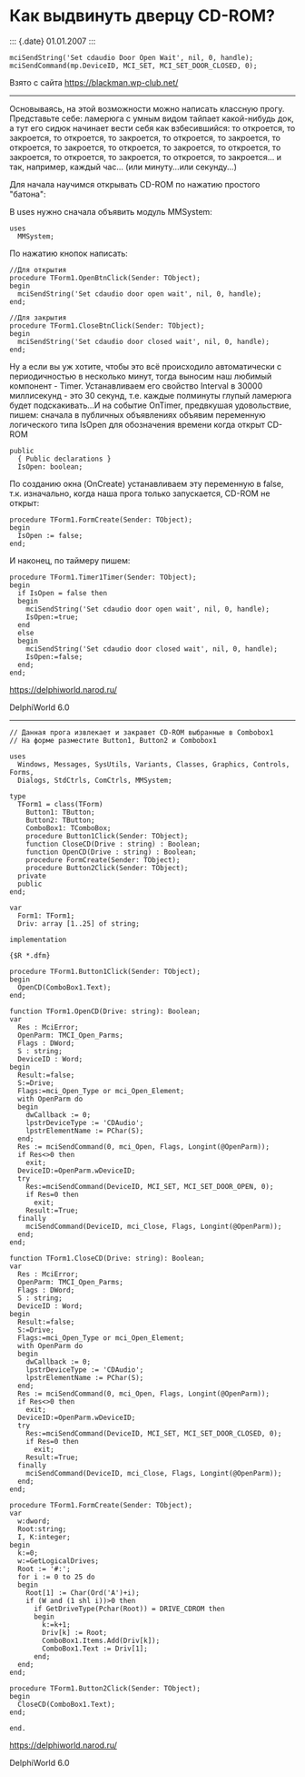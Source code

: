 Как выдвинуть дверцу CD-ROM?
============================

::: {.date}
01.01.2007
:::

    mciSendString('Set cdaudio Door Open Wait', nil, 0, handle);
    mciSendCommand(mp.DeviceID, MCI_SET, MCI_SET_DOOR_CLOSED, 0);

Взято с сайта <https://blackman.wp-club.net/>

------------------------------------------------------------------------

Основываясь, на этой возможности можно написать классную прогу.
Представьте себе: ламерюга с умным видом тайпает какой-нибудь док, а тут
его сидюк начинает вести себя как взбесившийся: то откроется, то
закроется, то откроется, то закроется, то откроется, то закроется, то
откроется, то закроется, то откроется, то закроется, то откроется, то
закроется, то откроется, то закроется, то откроется, то закроется\... и
так, например, каждый час\... (или минуту\...или секунду\...)

Для начала научимся открывать CD-ROM по нажатию простого \"батона\":

В uses нужно сначала объявить модуль MMSystem:

    uses
      MMSystem;

По нажатию кнопок написать:

    //Для открытия
    procedure TForm1.OpenBtnClick(Sender: TObject);
    begin
      mciSendString('Set cdaudio door open wait', nil, 0, handle);
    end;
     
    //Для закрытия
    procedure TForm1.CloseBtnClick(Sender: TObject);
    begin
      mciSendString('Set cdaudio door closed wait', nil, 0, handle);
    end;

Ну а если вы уж хотите, чтобы это всё происходило автоматически с
периодичностью в несколько минут, тогда выносим наш любимый компонент -
Timer. Устанавливаем его свойство Interval в 30000 миллисекунд - это 30
секунд, т.е. каждые полминуты глупый ламерюга будет подскакивать\...И на
событие OnTimer, предвкушая удовольствие, пишем: сначала в публичных
объявлениях объявим переменную логического типа IsOpen для обозначения
времени когда открыт CD-ROM

    public
      { Public declarations }
      IsOpen: boolean;

По созданию окна (OnCreate) устанавливаем эту переменную в false, т.к.
изначально, когда наша прога только запускается, CD-ROM не открыт:

    procedure TForm1.FormCreate(Sender: TObject);
    begin
      IsOpen := false;
    end;

И наконец, по таймеру пишем:

    procedure TForm1.Timer1Timer(Sender: TObject);
    begin
      if IsOpen = false then
      begin
        mciSendString('Set cdaudio door open wait', nil, 0, handle);
        IsOpen:=true;
      end
      else
      begin
        mciSendString('Set cdaudio door closed wait', nil, 0, handle);
        IsOpen:=false;
      end;
    end;

<https://delphiworld.narod.ru/>

DelphiWorld 6.0

------------------------------------------------------------------------

    // Данная прога извлекает и закравет CD-ROM выбранные в Combobox1
    // На форме разместите Button1, Button2 и Combobox1
     
    uses
      Windows, Messages, SysUtils, Variants, Classes, Graphics, Controls, Forms,
      Dialogs, StdCtrls, ComCtrls, MMSystem;
     
    type
      TForm1 = class(TForm)
        Button1: TButton;
        Button2: TButton;
        ComboBox1: TComboBox;
        procedure Button1Click(Sender: TObject);
        function CloseCD(Drive : string) : Boolean;
        function OpenCD(Drive : string) : Boolean;
        procedure FormCreate(Sender: TObject);
        procedure Button2Click(Sender: TObject);
      private
      public
    end;
     
    var
      Form1: TForm1;
      Driv: array [1..25] of string;
     
    implementation
     
    {$R *.dfm}
     
    procedure TForm1.Button1Click(Sender: TObject);
    begin
      OpenCD(ComboBox1.Text);
    end;
     
    function TForm1.OpenCD(Drive: string): Boolean;
    var
      Res : MciError;
      OpenParm: TMCI_Open_Parms;
      Flags : DWord;
      S : string;
      DeviceID : Word;
    begin
      Result:=false;
      S:=Drive;
      Flags:=mci_Open_Type or mci_Open_Element;
      with OpenParm do
      begin
        dwCallback := 0;
        lpstrDeviceType := 'CDAudio';
        lpstrElementName := PChar(S);
      end;
      Res := mciSendCommand(0, mci_Open, Flags, Longint(@OpenParm));
      if Res<>0 then
        exit;
      DeviceID:=OpenParm.wDeviceID;
      try
        Res:=mciSendCommand(DeviceID, MCI_SET, MCI_SET_DOOR_OPEN, 0);
        if Res=0 then
          exit;
        Result:=True;
      finally
        mciSendCommand(DeviceID, mci_Close, Flags, Longint(@OpenParm));
      end;
    end;
     
    function TForm1.CloseCD(Drive: string): Boolean;
    var
      Res : MciError;
      OpenParm: TMCI_Open_Parms;
      Flags : DWord;
      S : string;
      DeviceID : Word;
    begin
      Result:=false;
      S:=Drive;
      Flags:=mci_Open_Type or mci_Open_Element;
      with OpenParm do
      begin
        dwCallback := 0;
        lpstrDeviceType := 'CDAudio';
        lpstrElementName := PChar(S);
      end;
      Res := mciSendCommand(0, mci_Open, Flags, Longint(@OpenParm));
      if Res<>0 then
        exit;
      DeviceID:=OpenParm.wDeviceID;
      try
        Res:=mciSendCommand(DeviceID, MCI_SET, MCI_SET_DOOR_CLOSED, 0);
        if Res=0 then
          exit;
        Result:=True;
      finally
        mciSendCommand(DeviceID, mci_Close, Flags, Longint(@OpenParm));
      end;
    end;
     
    procedure TForm1.FormCreate(Sender: TObject);
    var
      w:dword;
      Root:string;
      I, K:integer;
    begin
      k:=0;
      w:=GetLogicalDrives;
      Root := '#:';
      for i := 0 to 25 do
      begin
        Root[1] := Char(Ord('A')+i);
        if (W and (1 shl i))>0 then
          if GetDriveType(Pchar(Root)) = DRIVE_CDROM then
          begin
            k:=k+1;
            Driv[k] := Root;
            ComboBox1.Items.Add(Driv[k]);
            ComboBox1.Text := Driv[1];
          end;
      end;
    end;
     
    procedure TForm1.Button2Click(Sender: TObject);
    begin
      CloseCD(ComboBox1.Text);
    end;
     
    end.

<https://delphiworld.narod.ru/>

DelphiWorld 6.0
